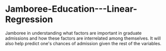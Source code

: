 # Jamboree-Education---Linear-Regression
Jamboree in understanding what factors are important in graduate admissions and how these factors are interrelated among themselves. It will also help predict one's chances of admission given the rest of the variables.
